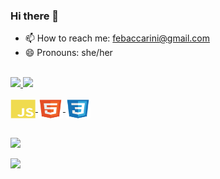 ### Hi there 👋

- 📫 How to reach me: febaccarini@gmail.com
- 😄 Pronouns: she/her

<div style="display: flex; flex-direction: column; align-items:center; justify-content:center"> 
 <a href="https://github.com/koutsumi%22%3E">
</div>
 
  
 <div style="display: inline_block"><br>
  
  <img height="150em" src="https://github-readme-stats.vercel.app/api?username=koutsumi&show_icons=true&theme=merko&include_all_commits=true&count_private=true%22/%3E">
  
  <img height="150em" src="https://github-readme-stats.vercel.app/api/top-langs/?username=koutsumi&layout=compact&langs_count=7&theme=merko%22/%3E">
<div style="display: inline_block"><br>

  <img align="center" alt="Rafa-Js" height="30" width="40" src="https://raw.githubusercontent.com/devicons/devicon/master/icons/javascript/javascript-plain.svg">

<!--   <img align="center" alt="Rafa-React" height="30" width="40" src="https://raw.githubusercontent.com/devicons/devicon/master/icons/react/react-original.svg"> -->

  <img align="center" alt="Rafa-HTML" height="30" width="40" src="https://raw.githubusercontent.com/devicons/devicon/master/icons/html5/html5-original.svg">

  <img align="center" alt="Rafa-CSS" height="30" width="40" src="https://raw.githubusercontent.com/devicons/devicon/master/icons/css3/css3-original.svg">

</div>
  
  
<br>

  <a href = "mailto:febaccarini@gmail.com"><img src="https://img.shields.io/badge/-Gmail-%23333?style=for-the-badge&logo=gmail&logoColor=white" target="_blank"></a>


  <a href="https://www.linkedin.com/in/fernanda-matuda-baccarini-455b39171/" target="_blank"><img src="https://img.shields.io/badge/-LinkedIn-%230077B5?style=for-the-badge&logo=linkedin&logoColor=white" target="_blank"></a> 
  
 
